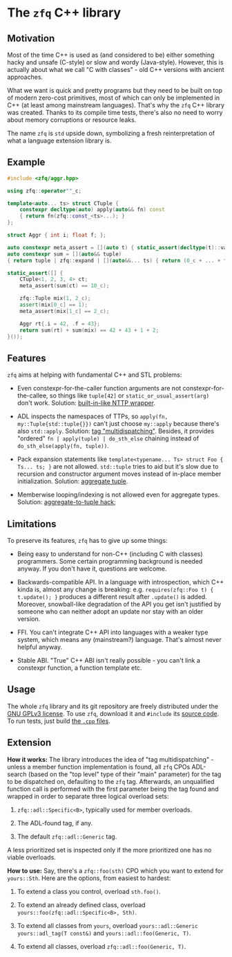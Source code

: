 # The `zfq` C++ library

## Motivation

Most of the time C++ is used as (and considered to be) either something hacky and unsafe (C-style) or slow and wordy (Java-style). However, this is actually about what we call "C with classes" - old C++ versions with ancient approaches.

What we want is quick and pretty programs but they need to be built on top of modern zero-cost primitives, most of which can only be implemented in C++ (at least among mainstream languages). That's why the `zfq` C++ library was created. Thanks to its compile time tests, there's also no need to worry about memory corruptions or resource leaks.

The name `zfq` is `std` upside down, symbolizing a fresh reinterpretation of what a language extension library is.

## Example

```c++
#include <zfq/aggr.hpp>

using zfq::operator""_c;

template<auto... ts> struct CTuple {
	constexpr decltype(auto) apply(auto&& fn) const
	{ return fn(zfq::const_<ts>...); }
};

struct Aggr { int i; float f; };

auto constexpr meta_assert = [](auto t) { static_assert(decltype(t)::value); };
auto constexpr sum = [](auto&& tuple)
{ return tuple | zfq::expand | [](auto&&... ts) { return (0_c + ... + ts); }; };

static_assert([] {
	CTuple<1, 2, 3, 4> ct;
	meta_assert(sum(ct) == 10_c);

	zfq::Tuple mix(1, 2_c);
	assert(mix[0_c] == 1);
	meta_assert(mix[1_c] == 2_c);

	Aggr rt{.i = 42, .f = 43};
	return sum(rt) + sum(mix) == 42 + 43 + 1 + 2;
}());
```

## Features

`zfq` aims at helping with fundamental C++ and STL problems:

- Even constexpr-for-the-caller function arguments are not constexpr-for-the-callee, so things like `tuple[42]` or `static_or_usual_assert(arg)` don't work. Solution: [built-in-like NTTP wrapper](./zfq/const.hpp).

- ADL inspects the namespaces of TTPs, so `apply(fn, my::Tuple{std::tuple{}})` can't just choose `my::apply` because there's also `std::apply`. Solution: [tag "multidispatching"](./zfq/fn.hpp). Besides, it provides "ordered" `fn | apply(tuple) | do_sth_else` chaining instead of `do_sth_else(apply(fn, tuple))`.

- Pack expansion statements like `template<typename... Ts> struct Foo { Ts... ts; }` are not allowed. `std::tuple` tries to aid but it's slow due to recursion and constructor argument moves instead of in-place member initialization. Solution: [aggregate tuple](./zfq/tuple.hpp).

- Memberwise looping/indexing is not allowed even for aggregate types. Solution: [aggregate-to-tuple hack](./zfq/aggregate.hpp);

## Limitations

To preserve its features, `zfq` has to give up some things:

- Being easy to understand for non-C++ (including C with classes) programmers. Some certain programming background is needed anyway. If you don't have it, questions are welcome.

- Backwards-compatible API. In a language with introspection, which C++ kinda is, almost any change is breaking: e.g. `requires(zfq::Foo t) { t.update(); }` produces a different result after `.update()` is added. Moreover, snowball-like degradation of the API you get isn't justified by someone who can neither adopt an update nor stay with an older version.

- FFI. You can't integrate C++ API into languages with a weaker type system, which means any (mainstream?) language. That's almost never helpful anyway.

- Stable ABI. "True" C++ ABI isn't really possible - you can't link a constexpr function, a function template etc.

## Usage

The whole `zfq` library and its git repository are freely distributed under the [GNU GPLv3 license](./LICENSE.md). To use `zfq`, download it and `#include` its [source code](./zfq/). To run tests, just build [the `.cpp` files](./test/).

## Extension

**How it works:** The library introduces the idea of "tag multidispatching" - unless a member function implementation is found, all `zfq` CPOs ADL-search (based on the "top level" type of their "main" parameter) for the tag to be dispatched on, defaulting to the `zfq` tag. Afterwards, an unqualified function call is performed with the first parameter being the tag found and wrapped in order to separate three logical overload sets:

1. `zfq::adl::Specific<B>`, typically used for member overloads.

2. The ADL-found tag, if any.

3. The default `zfq::adl::Generic` tag.

A less prioritized set is inspected only if the more prioritized one has no viable overloads.

**How to use:** Say, there's a `zfq::foo(sth)` CPO which you want to extend for `yours::Sth`. Here are the options, from easiest to hardest:

1. To extend a class you control, overload `sth.foo()`.

2. To extend an already defined class, overload `yours::foo(zfq::adl::Specific<B>, Sth)`.

3. To extend all classes from `yours`, overload `yours::adl::Generic yours::adl_tag(T const&)` and `yours::adl::foo(Generic, T)`.

4. To extend all classes, overload `zfq::adl::foo(Generic, T)`.